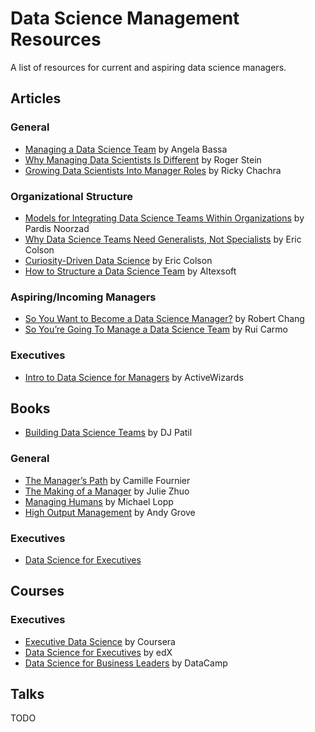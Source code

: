 # Data Science Management Resources
A list of resources for current and aspiring data science managers.

## Articles

### General
* [Managing a Data Science Team](https://hbr.org/2018/10/managing-a-data-science-team) by Angela Bassa
* [Why Managing Data Scientists Is Different](https://sloanreview.mit.edu/article/why-managing-data-scientists-is-different/) by Roger Stein
* [Growing Data Scientists Into Manager Roles](https://blog.dominodatalab.com/growing-data-scientists-manager-roles/) by Ricky Chachra

### Organizational Structure
* [Models for Integrating Data Science Teams Within Organizations](https://medium.com/@djpardis/models-for-integrating-data-science-teams-within-organizations-7c5afa032ebd) by Pardis Noorzad
* [Why Data Science Teams Need Generalists, Not Specialists](https://hbr.org/2019/03/why-data-science-teams-need-generalists-not-specialists) by Eric Colson
* [Curiosity-Driven Data Science](https://hbr.org/2018/11/curiosity-driven-data-science) by Eric Colson
* [How to Structure a Data Science Team](https://www.altexsoft.com/blog/datascience/how-to-structure-data-science-team-key-models-and-roles/) by Altexsoft

### Aspiring/Incoming Managers
* [So You Want to Become a Data Science Manager?](https://medium.com/deliberate-data-science/so-you-want-become-a-data-science-manager-4ff9544e6827) by Robert Chang
* [So You’re Going To Manage a Data Science Team](https://towardsdatascience.com/so-youre-going-to-manage-a-data-science-team-31f075809ffd) by Rui Carmo

### Executives
* [Intro to Data Science for Managers](https://www.kdnuggets.com/2018/11/intro-data-science-managers.html) by ActiveWizards

## Books

* [Building Data Science Teams](http://www.datascienceassn.org/sites/default/files/Building%20Data%20Science%20Teams.pdf) by DJ Patil

### General
* [The Manager’s Path](https://www.amazon.com/Managers-Path-Leaders-Navigating-Growth/dp/1491973897) by Camille Fournier
* [The Making of a Manager](https://www.amazon.com/dp/B079WNPRL2/) by Julie Zhuo
* [Managing Humans](https://www.amazon.com/Managing-Humans-Humorous-Software-Engineering/dp/1430243147) by Michael Lopp
* [High Output Management](https://www.amazon.com/High-Output-Management-Andrew-Grove/dp/0679762884) by Andy Grove

### Executives
* [Data Science for Executives](https://www.amazon.com/Data-Science-Executives-Leveraging-Intelligence-ebook/dp/B07JBBNJQW)


## Courses

### Executives
* [Executive Data Science](https://www.coursera.org/specializations/executive-data-science) by Coursera
* [Data Science for Executives](https://www.edx.org/professional-certificate/data-science-executives) by edX
* [Data Science for Business Leaders](https://www.datacamp.com/courses/data-science-for-managers) by DataCamp

## Talks

TODO
